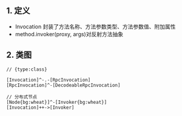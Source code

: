 ## 1. 定义
* Invocation 封装了方法名称、方法参数类型、方法参数值、附加属性
* method.invoker(proxy, args)对反射方法抽象

## 2. 类图
```yuml
// {type:class}

[Invocation]^-.-[RpcInvocation]
[RpcInvocation]^-[DecodeableRpcInvocation]

// 分布式节点
[Node{bg:wheat}]^-[Invoker{bg:wheat}]
[Invocation]++->[Invoker]
```
